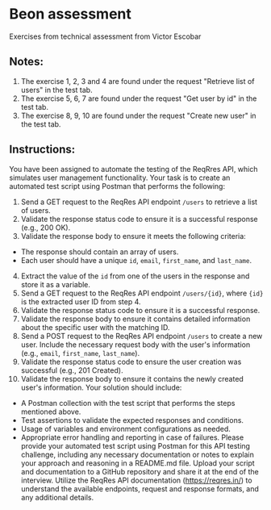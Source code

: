 # Beon assessment
Exercises from technical assessment from Victor Escobar

## Notes:
1. The exercise 1, 2, 3 and 4 are found under the request "Retrieve list of users" in the test tab. 
2. The exercise 5, 6, 7 are found under the request "Get user by id" in the test tab. 
3. The exercise 8, 9, 10 are found under the request "Create new user" in the test tab. 

## Instructions:
You have been assigned to automate the testing of the ReqRres API, which simulates user
management functionality.
Your task is to create an automated test script using Postman that performs the following:

1. Send a GET request to the ReqRes API endpoint `/users` to retrieve a list of users.
2. Validate the response status code to ensure it is a successful response (e.g., 200 OK).
3. Validate the response body to ensure it meets the following criteria:
- The response should contain an array of users.
- Each user should have a unique `id`, `email`, `first_name`, and `last_name`.
4. Extract the value of the `id` from one of the users in the response and store it as a variable.
5. Send a GET request to the ReqRes API endpoint `/users/{id}`, where `{id}` is the extracted
user ID from step 4.
6. Validate the response status code to ensure it is a successful response.
7. Validate the response body to ensure it contains detailed information about the specific user
with the matching ID.
8. Send a POST request to the ReqRes API endpoint `/users` to create a new user. Include the
necessary request body with the user's information (e.g., `email`, `first_name`, `last_name`).
9. Validate the response status code to ensure the user creation was successful (e.g., 201
Created).
10. Validate the response body to ensure it contains the newly created user's information.
Your solution should include:
- A Postman collection with the test script that performs the steps mentioned above.
- Test assertions to validate the expected responses and conditions.
- Usage of variables and environment configurations as needed.
- Appropriate error handling and reporting in case of failures.
Please provide your automated test script using Postman for this API testing challenge, including
any necessary documentation or notes to explain your approach and reasoning in a
README.md file.
Upload your script and documentation to a GitHub repository and share it at the end of the
interview.
Utilize the ReqRes API documentation (https://reqres.in/) to understand the available
endpoints, request and response formats, and any additional details.
